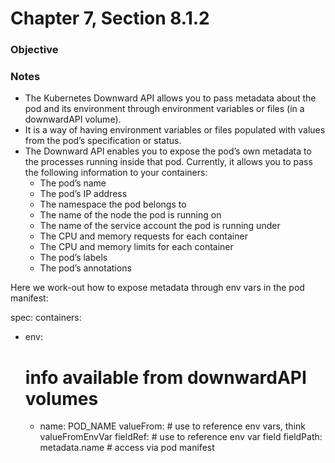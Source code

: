 # Chapter 7, Section 8.1.2

### Objective

### Notes
* The Kubernetes Downward API allows you to pass metadata about the pod and its environment through environment variables or files (in a downwardAPI volume).
* It is a way of having environment variables or files populated with values from the pod’s specification or status.
* The Downward API enables you to expose the pod’s own metadata to the processes running inside that pod. Currently, it allows you to pass the following information to your containers:
  * The pod’s name
  * The pod’s IP address
  * The namespace the pod belongs to
  * The name of the node the pod is running on
  * The name of the service account the pod is running under
  * The CPU and memory requests for each container
  * The CPU and memory limits for each container
  * The pod’s labels
  * The pod’s annotations

Here we work-out how to expose metadata through env vars in the pod manifest:

spec:
  containers:
  - env:
    # info available from downwardAPI volumes
    - name: POD_NAME
      valueFrom: # use to reference env vars, think valueFromEnvVar
        fieldRef: # use to reference env var field
          fieldPath: metadata.name # access via pod manifest

